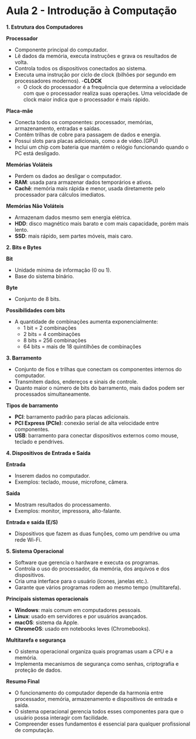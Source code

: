 # Aula 2 - Introdução à Computação

**1. Estrutura dos Computadores**

**Processador**
- Componente principal do computador.
- Lê dados da memória, executa instruções e grava os resultados de volta.
- Controla todos os dispositivos conectados ao sistema.
- Executa uma instrução por ciclo de clock (bilhões por segundo em processadores modernos).
    -**CLOCK**
    - O clock do processador é a frequência que determina a velocidade com que o processador realiza suas operações. Uma velocidade de clock maior indica que o processador é mais rápido. 

**Placa-mãe**
- Conecta todos os componentes: processador, memórias, armazenamento, entradas e saídas.
- Contém trilhas de cobre para passagem de dados e energia.
- Possui slots para placas adicionais, como a de vídeo.(GPU)
- Inclui um chip com bateria que mantém o relógio funcionando quando o PC está desligado.

**Memórias Voláteis**
- Perdem os dados ao desligar o computador.
- **RAM**: usada para armazenar dados temporários e ativos.
- **Cachê**: memória mais rápida e menor, usada diretamente pelo processador para cálculos imediatos.

**Memórias Não Voláteis**
- Armazenam dados mesmo sem energia elétrica.
- **HDD**: disco magnético mais barato e com mais capacidade, porém mais lento.
- **SSD**: mais rápido, sem partes móveis, mais caro.

**2. Bits e Bytes**

**Bit**
- Unidade mínima de informação (0 ou 1).
- Base do sistema binário.

**Byte**
- Conjunto de 8 bits.

**Possibilidades com bits**
- A quantidade de combinações aumenta exponencialmente:
  - 1 bit = 2 combinações
  - 2 bits = 4 combinações
  - 8 bits = 256 combinações
  - 64 bits = mais de 18 quintilhões de combinações

**3. Barramento**

- Conjunto de fios e trilhas que conectam os componentes internos do computador.
- Transmitem dados, endereços e sinais de controle.
- Quanto maior o número de bits do barramento, mais dados podem ser processados simultaneamente.

**Tipos de barramento**
- **PCI**: barramento padrão para placas adicionais.
- **PCI Express (PCIe)**: conexão serial de alta velocidade entre componentes.
- **USB**: barramento para conectar dispositivos externos como mouse, teclado e pendrives.

**4. Dispositivos de Entrada e Saída**

**Entrada**
- Inserem dados no computador.
- Exemplos: teclado, mouse, microfone, câmera.

**Saída**
- Mostram resultados do processamento.
- Exemplos: monitor, impressora, alto-falante.

**Entrada e saída (E/S)**
- Dispositivos que fazem as duas funções, como um pendrive ou uma rede Wi-Fi.

**5. Sistema Operacional**

- Software que gerencia o hardware e executa os programas.
- Controla o uso do processador, da memória, dos arquivos e dos dispositivos.
- Cria uma interface para o usuário (ícones, janelas etc.).
- Garante que vários programas rodem ao mesmo tempo (multitarefa).

**Principais sistemas operacionais**
- **Windows**: mais comum em computadores pessoais.
- **Linux**: usado em servidores e por usuários avançados.
- **macOS**: sistema da Apple.
- **ChromeOS**: usado em notebooks leves (Chromebooks).

**Multitarefa e segurança**
- O sistema operacional organiza quais programas usam a CPU e a memória.
- Implementa mecanismos de segurança como senhas, criptografia e proteção de dados.

**Resumo Final**
- O funcionamento do computador depende da harmonia entre processador, memória, armazenamento e dispositivos de entrada e saída.
- O sistema operacional gerencia todos esses componentes para que o usuário possa interagir com facilidade.
- Compreender esses fundamentos é essencial para qualquer profissional de computação.